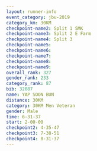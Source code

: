 ```yaml
---
layout: runner-info 
event_category: jbu-2019 
category_km: 30KM 
checkpoint-name2: Split 1 SMK 
checkpoint-name3: Split 2 E Farm 
checkpoint-name4: Split 3 
checkpoint-name5: 
checkpoint-name6: 
checkpoint-name7: 
checkpoint-name8: 
checkpoint-name9: 
overall_rank: 327
gender_rank: 233
category_rank: 87
bib: 32087
name: YAP SOON BUN
distance: 30KM
category: 30KM Men Veteran
gender: Male
time: 6-31-37
start: 2-00-00
checkpoint2: 4-35-47
checkpoint3: 7-38-51
checkpoint4: 8-31-37
---
```

